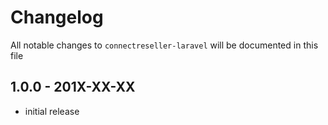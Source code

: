 # Changelog

All notable changes to `connectreseller-laravel` will be documented in this file

## 1.0.0 - 201X-XX-XX

- initial release
